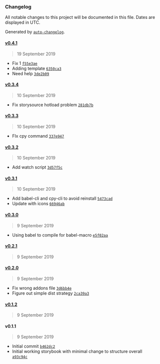 ### Changelog

All notable changes to this project will be documented in this file. Dates are displayed in UTC.

Generated by [`auto-changelog`](https://github.com/CookPete/auto-changelog).

#### [v0.4.1](https://github.com/louisgv/lrct/compare/v0.3.4...v0.4.1)

> 19 September 2019

- Fix 1 [`f55e3ae`](https://github.com/louisgv/lrct/commit/f55e3aea7072bddd759cf0f192bb371854b9ab12)
- Adding template [`6350ca3`](https://github.com/louisgv/lrct/commit/6350ca34da5fc4a9376dc80c84b090524926358f)
- Need help [`3de2b09`](https://github.com/louisgv/lrct/commit/3de2b09be95de8b6b326871292ae0c765f1c7134)

#### [v0.3.4](https://github.com/louisgv/lrct/compare/v0.3.3...v0.3.4)

> 10 September 2019

- Fix storysource hotload problem [`281db7b`](https://github.com/louisgv/lrct/commit/281db7b26c6fb9884d6f4099c9192035a473480c)

#### [v0.3.3](https://github.com/louisgv/lrct/compare/v0.3.2...v0.3.3)

> 10 September 2019

- FIx cpy command [`337e947`](https://github.com/louisgv/lrct/commit/337e94715268c07c185d629c2ed66546c8140f8a)

#### [v0.3.2](https://github.com/louisgv/lrct/compare/v0.3.1...v0.3.2)

> 10 September 2019

- Add watch script [`3d57f5c`](https://github.com/louisgv/lrct/commit/3d57f5ce68d5e4a1934668e46487fede86e968e8)

#### [v0.3.1](https://github.com/louisgv/lrct/compare/v0.3.0...v0.3.1)

> 10 September 2019

- Add babel-cli and cpy-cli to avoid reinstall [`5473cad`](https://github.com/louisgv/lrct/commit/5473cad8e6f9b70de19aff82b928900d3185295e)
- Update with icons [`66946ab`](https://github.com/louisgv/lrct/commit/66946abd851f436ad85d06c0da0c9686b8ee410c)

#### [v0.3.0](https://github.com/louisgv/lrct/compare/v0.2.1...v0.3.0)

> 9 September 2019

- Using babel to compile for babel-macro [`e5f02aa`](https://github.com/louisgv/lrct/commit/e5f02aa6e67409861561f4d5d547d25f6f0deaf6)

#### [v0.2.1](https://github.com/louisgv/lrct/compare/v0.2.0...v0.2.1)

> 9 September 2019

#### [v0.2.0](https://github.com/louisgv/lrct/compare/v0.1.2...v0.2.0)

> 9 September 2019

- Fix wrong addons file [`3d6bb4e`](https://github.com/louisgv/lrct/commit/3d6bb4e9b3e611790a6077d716fa1f0e8a817d4c)
- Figure out simple dist strategy [`2ca39a3`](https://github.com/louisgv/lrct/commit/2ca39a35f42f58244577452f981b39c0e1596ced)

#### [v0.1.2](https://github.com/louisgv/lrct/compare/v0.1.1...v0.1.2)

> 9 September 2019

#### v0.1.1

> 9 September 2019

- Initial commit [`b462dc2`](https://github.com/louisgv/lrct/commit/b462dc2c4fd555a19531e30491dbc46e4b78e9d5)
- Initial working storybook with minimal change to structure overall [`a93c94c`](https://github.com/louisgv/lrct/commit/a93c94c853cf54099719144d880b19d071537da6)
